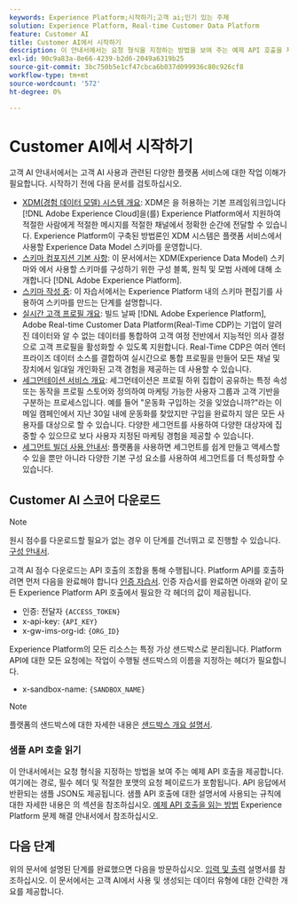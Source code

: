 ```yaml
---
keywords: Experience Platform;시작하기;고객 ai;인기 있는 주제
solution: Experience Platform, Real-time Customer Data Platform
feature: Customer AI
title: Customer AI에서 시작하기
description: 이 안내서에서는 요청 형식을 지정하는 방법을 보여 주는 예제 API 호출을 제공합니다. 여기에는 경로, 필수 헤더 및 적절한 포맷의 요청 페이로드가 포함됩니다.
exl-id: 90c9a83a-8e66-4239-b2d6-2049a6319b25
source-git-commit: 3bc750b5e1cf47cbca6b037d099936c80c926cf8
workflow-type: tm+mt
source-wordcount: '572'
ht-degree: 0%

---
```


# Customer AI에서 시작하기

고객 AI 안내서에서는 고객 AI 사용과 관련된 다양한 플랫폼 서비스에 대한 작업 이해가 필요합니다. 시작하기 전에 다음 문서를 검토하십시오.

- [XDM(경험 데이터 모델) 시스템 개요](../../xdm/home.md): XDM은 을 허용하는 기본 프레임워크입니다 [!DNL Adobe Experience Cloud]을(를) Experience Platform에서 지원하여 적절한 사람에게 적절한 메시지를 적절한 채널에서 정확한 순간에 전달할 수 있습니다. Experience Platform이 구축된 방법론인 XDM 시스템은 플랫폼 서비스에서 사용할 Experience Data Model 스키마를 운영합니다.
- [스키마 컴포지션 기본 사항](../../xdm/schema/composition.md): 이 문서에서는 XDM(Experience Data Model) 스키마와 에서 사용할 스키마를 구성하기 위한 구성 블록, 원칙 및 모범 사례에 대해 소개합니다 [!DNL Adobe Experience Platform].
- [스키마 작성 중](../../xdm/tutorials/create-schema-ui.md): 이 자습서에서는 Experience Platform 내의 스키마 편집기를 사용하여 스키마를 만드는 단계를 설명합니다.
- [실시간 고객 프로필 개요](../../rtcdp/overview.md): 빌드 날짜 [!DNL Adobe Experience Platform], Adobe Real-time Customer Data Platform(Real-Time CDP)는 기업이 알려진 데이터와 알 수 없는 데이터를 통합하여 고객 여정 전반에서 지능적인 의사 결정으로 고객 프로필을 활성화할 수 있도록 지원합니다. Real-Time CDP은 여러 엔터프라이즈 데이터 소스를 결합하여 실시간으로 통합 프로필을 만들어 모든 채널 및 장치에서 일대일 개인화된 고객 경험을 제공하는 데 사용할 수 있습니다.
- [세그먼테이션 서비스 개요](../../segmentation/home.md): 세그먼테이션은 프로필 하위 집합이 공유하는 특정 속성 또는 동작을 프로필 스토어와 정의하여 마케팅 가능한 사용자 그룹과 고객 기반을 구분하는 프로세스입니다. 예를 들어 &quot;운동화 구입하는 것을 잊었습니까?&quot;라는 이메일 캠페인에서 지난 30일 내에 운동화를 찾았지만 구입을 완료하지 않은 모든 사용자를 대상으로 할 수 있습니다. 다양한 세그먼트를 사용하여 다양한 대상자에 집중할 수 있으므로 보다 사용자 지정된 마케팅 경험을 제공할 수 있습니다.
- [세그먼트 빌더 사용 안내서](../../segmentation/tutorials/create-a-segment.md): 플랫폼을 사용하면 세그먼트를 쉽게 만들고 액세스할 수 있을 뿐만 아니라 다양한 기본 구성 요소를 사용하여 세그먼트를 더 특성화할 수 있습니다.

## Customer AI 스코어 다운로드

>[!NOTE]
>
>원시 점수를 다운로드할 필요가 없는 경우 이 단계를 건너뛰고 로 진행할 수 있습니다. [구성 안내서](./user-guide/configure.md).

고객 AI 점수 다운로드는 API 호출의 조합을 통해 수행됩니다. Platform API를 호출하려면 먼저 다음을 완료해야 합니다 [인증 자습서](https://www.adobe.com/go/platform-api-authentication-en). 인증 자습서를 완료하면 아래와 같이 모든 Experience Platform API 호출에서 필요한 각 헤더의 값이 제공됩니다.

- 인증: 전달자 `{ACCESS_TOKEN}`
- x-api-key: `{API_KEY}`
- x-gw-ims-org-id: `{ORG_ID}`

Experience Platform의 모든 리소스는 특정 가상 샌드박스로 분리됩니다. Platform API에 대한 모든 요청에는 작업이 수행될 샌드박스의 이름을 지정하는 헤더가 필요합니다.

- x-sandbox-name: `{SANDBOX_NAME}`

>[!NOTE]
>
>플랫폼의 샌드박스에 대한 자세한 내용은 [샌드박스 개요 설명서](../../sandboxes/home.md).

### 샘플 API 호출 읽기

이 안내서에서는 요청 형식을 지정하는 방법을 보여 주는 예제 API 호출을 제공합니다. 여기에는 경로, 필수 헤더 및 적절한 포맷의 요청 페이로드가 포함됩니다. API 응답에서 반환되는 샘플 JSON도 제공됩니다. 샘플 API 호출에 대한 설명서에 사용되는 규칙에 대한 자세한 내용은 의 섹션을 참조하십시오. [예제 API 호출을 읽는 방법](../../landing/troubleshooting.md) Experience Platform 문제 해결 안내서에서 참조하십시오.

## 다음 단계

위의 문서에 설명된 단계를 완료했으면 다음을 방문하십시오. [입력 및 출력](./data-requirements.md) 설명서를 참조하십시오. 이 문서에서는 고객 AI에서 사용 및 생성되는 데이터 유형에 대한 간략한 개요를 제공합니다.
